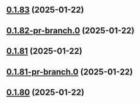 ## [0.1.83](https://github.com/latha-414/AWS-CICD-web-app/compare/v0.1.82-pr-branch.0...v0.1.83) (2025-01-22)



## [0.1.82-pr-branch.0](https://github.com/latha-414/AWS-CICD-web-app/compare/v0.1.81...v0.1.82-pr-branch.0) (2025-01-22)



## [0.1.81](https://github.com/latha-414/AWS-CICD-web-app/compare/v0.1.81-pr-branch.0...v0.1.81) (2025-01-22)



## [0.1.81-pr-branch.0](https://github.com/latha-414/AWS-CICD-web-app/compare/v0.1.80...v0.1.81-pr-branch.0) (2025-01-22)



## [0.1.80](https://github.com/latha-414/AWS-CICD-web-app/compare/v0.1.80-pr-branch.0...v0.1.80) (2025-01-22)



